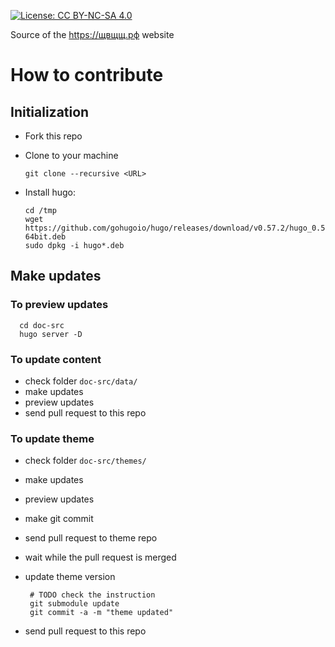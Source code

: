 [![License: CC BY-NC-SA 4.0](https://licensebuttons.net/l/by-nc-sa/4.0/80x15.png)](https://creativecommons.org/licenses/by-nc-sa/4.0/)


Source of the https://щвщщ.рф website

# How to contribute

## Initialization

* Fork this repo
* Clone to your machine

      git clone --recursive <URL>

* Install hugo:

      cd /tmp
      wget https://github.com/gohugoio/hugo/releases/download/v0.57.2/hugo_0.57.2_Linux-64bit.deb
      sudo dpkg -i hugo*.deb

## Make updates

### To preview updates

      cd doc-src
      hugo server -D

### To update content

* check folder ``doc-src/data/``
* make updates
* preview updates
* send pull request to this repo

### To update theme

* check folder ``doc-src/themes/``
* make updates
* preview updates
* make git commit
* send pull request to theme repo
* wait while the pull request is merged
* update theme version

       # TODO check the instruction
       git submodule update
       git commit -a -m "theme updated"

* send pull request to this repo
